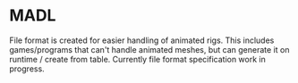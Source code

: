 # MADL
 File format is created for easier handling of animated rigs. This includes games/programs that can't handle animated meshes, but can generate it on runtime / create from table.
 Currently file format specification work in progress.